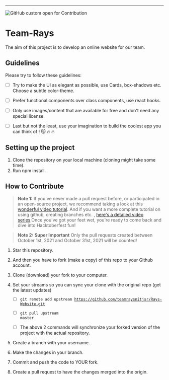 ---

![GitHub custom open for Contribution](https://img.shields.io/static/v1?label=Open%20For&message=Contribution&color=%3CCOLOR%3E)

# Team-Rays

The aim of this project is to develop an online website for our team.


## Guidelines

Please try to follow these guidelines:

- [ ] Try to make the UI as elegant as possible, use Cards, box-shadows etc. Choose a subtle color-theme.

- [ ] Prefer functional components over class components, use react hooks.

- [ ] Only use images/content that are available for free and don't need any special license.

- [ ] Last but not the least, use your imagination to build the coolest app you can think of ! :heart_eyes_cat: :fire: :fire:

## Setting up the project

1. Clone the repository on your local machine (cloning might take some time).
2. Run npm install.


## How to Contribute

> **Note 1:** If you've never made a pull request before, or participated in an open-source project, we recommend taking a look at this [wonderful video tutorial](https://youtu.be/ZI2D0CI4TXs). And if you want a more complete tutorial on using github, creating branches etc. , [here's a detailed video series](https://www.youtube.com/watch?v=3RjQznt-8kE&list=PL4cUxeGkcC9goXbgTDQ0n_4TBzOO0ocPR).Once you've got your feet wet, you're ready to come back and dive into Hacktoberfest fun!

> **Note 2:** **Super Important** Only the pull requests created between October 1st, 2021 and October 31st, 2021 will be counted!

1. Star this repository.

2. And then you have to fork (make a copy) of this repo to your Github account.

3. Clone (download) your fork to your computer.

4. Set your streams so you can sync your clone with the original repo (get the latest updates)

   - [ ] <code>git remote add upstream https://github.com/teamraysnitjsr/Rays-Website.git</code>

   - [ ] <code>git pull upstream master</code>

   - [ ] The above 2 commands will synchronize your forked version of the project with the actual repository.

5. Create a branch with your username.

6. Make the changes in your branch. 

7. Commit and push the code to YOUR fork.

8. Create a pull request to have the changes merged into the origin.